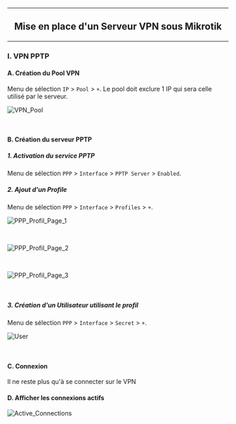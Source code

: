 -------------------------------------------------------------------------------------------------------------------------------------------------------------
## <p align='center'> Mise en place d'un Serveur VPN sous Mikrotik </p>


-------------------------------------------------------------------------------------------------------------------------------------------------------------
### I. VPN PPTP


#### A. Création du Pool VPN
Menu de sélection `IP` > `Pool` > `+`. Le pool doit exclure 1 IP qui sera celle utilisé par le serveur.

![VPN_Pool](https://github.com/MarcJaffre/Mikrotik/assets/35907/b6add9bd-e624-458f-b3d1-9994a1f5a34a)

<br />

#### B. Création du serveur PPTP
##### 1. Activation du service PPTP
Menu de sélection `PPP` > `Interface` > `PPTP Server` > `Enabled`.

##### 2. Ajout d'un Profile
Menu de sélection `PPP` > `Interface` > `Profiles` > `+`.

![PPP_Profil_Page_1](https://github.com/MarcJaffre/Mikrotik/assets/35907/fb89174e-1201-4c6f-b2b0-968cce295d4e)

<br />

![PPP_Profil_Page_2](https://github.com/MarcJaffre/Mikrotik/assets/35907/a9279bcb-4867-4be0-a0d2-e8b3e19a2e76)

<br />

![PPP_Profil_Page_3](https://github.com/MarcJaffre/Mikrotik/assets/35907/2b4e18ce-849e-4503-ac34-2b13a7920e9d)

<br />

##### 3. Création d'un Utilisateur utilisant le profil
Menu de sélection `PPP` > `Interface` > `Secret` > `+`.

![User](https://github.com/MarcJaffre/Mikrotik/assets/35907/e92ad83b-0a4d-4552-a00d-ab1c1599e5dc)

<br />

#### C. Connexion
Il ne reste plus qu'à se connecter sur le VPN

#### D. Afficher les connexions actifs
![Active_Connections](https://github.com/MarcJaffre/Mikrotik/assets/35907/3ce44083-f6b1-419f-8a47-286b2d8640a6)

<br />
